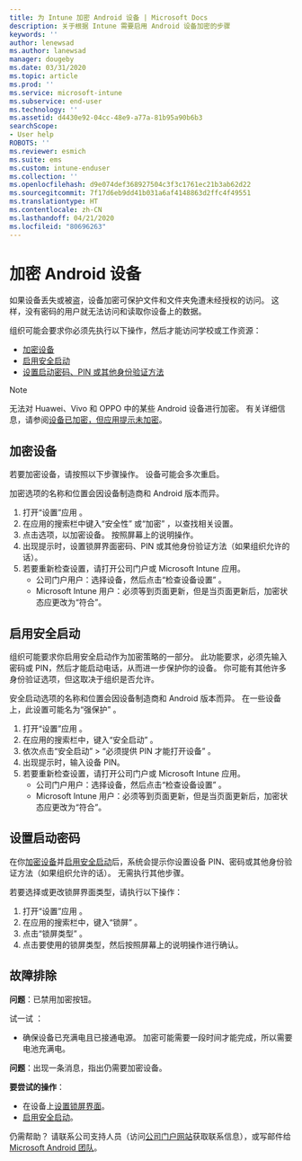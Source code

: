 ```yaml
---
title: 为 Intune 加密 Android 设备 | Microsoft Docs
description: 关于根据 Intune 需要启用 Android 设备加密的步骤
keywords: ''
author: lenewsad
ms.author: lanewsad
manager: dougeby
ms.date: 03/31/2020
ms.topic: article
ms.prod: ''
ms.service: microsoft-intune
ms.subservice: end-user
ms.technology: ''
ms.assetid: d4430e92-04cc-48e9-a77a-81b95a90b6b3
searchScope:
- User help
ROBOTS: ''
ms.reviewer: esmich
ms.suite: ems
ms.custom: intune-enduser
ms.collection: ''
ms.openlocfilehash: d9e074def368927504c3f3c1761ec21b3ab62d22
ms.sourcegitcommit: 7f17d6eb9dd41b031a6af4148863d2ffc4f49551
ms.translationtype: HT
ms.contentlocale: zh-CN
ms.lasthandoff: 04/21/2020
ms.locfileid: "80696263"
---
```

# <a name="encrypting-your-android-device"></a>加密 Android 设备

如果设备丢失或被盗，设备加密可保护文件和文件夹免遭未经授权的访问。 这样，没有密码的用户就无法访问和读取你设备上的数据。 

组织可能会要求你必须先执行以下操作，然后才能访问学校或工作资源：

* [加密设备](#encrypt-device)
* [启用安全启动](#enable-secure-startup)
* [设置启动密码、PIN 或其他身份验证方法](#set-startup-passcode)  

> [!Note]
> 无法对 Huawei、Vivo 和 OPPO 中的某些 Android 设备进行加密。 有关详细信息，请参阅[设备已加密，但应用提示未加密](your-device-appears-encrypted-but-cp-says-otherwise-android.md)。  

## <a name="encrypt-device"></a>加密设备

若要加密设备，请按照以下步骤操作。 设备可能会多次重启。 

加密选项的名称和位置会因设备制造商和 Android 版本而异。 

1. 打开“设置”应用  。
2. 在应用的搜索栏中键入“安全性”  或“加密”  ，以查找相关设置。
3. 点击选项，以加密设备。 按照屏幕上的说明操作。  
4. 出现提示时，设置锁屏界面密码、PIN 或其他身份验证方法（如果组织允许的话）。 
5. 若要重新检查设置，请打开公司门户或 Microsoft Intune 应用。
    * 公司门户用户：选择设备，然后点击“检查设备设置”  。 
    * Microsoft Intune 用户：必须等到页面更新，但是当页面更新后，加密状态应更改为“符合”。 

## <a name="enable-secure-startup"></a>启用安全启动

组织可能要求你启用安全启动作为加密策略的一部分。 此功能要求，必须先输入密码或 PIN，然后才能启动电话，从而进一步保护你的设备。 你可能有其他许多身份验证选项，但这取决于组织是否允许。 

安全启动选项的名称和位置会因设备制造商和 Android 版本而异。 在一些设备上，此设置可能名为“强保护”  。 

1. 打开“设置”应用  。
2. 在应用的搜索栏中，键入“安全启动”  。
3. 依次点击“安全启动”   > “必须提供 PIN 才能打开设备”  。
4. 出现提示时，输入设备 PIN。   
5. 若要重新检查设置，请打开公司门户或 Microsoft Intune 应用。
    * 公司门户用户：选择设备，然后点击“检查设备设置”  。 
    * Microsoft Intune 用户：必须等到页面更新，但是当页面更新后，加密状态应更改为“符合”。  


## <a name="set-startup-passcode"></a>设置启动密码   
在你[加密设备](#encrypt-device)并[启用安全启动](#enable-secure-startup)后，系统会提示你设置设备 PIN、密码或其他身份验证方法（如果组织允许的话）。 无需执行其他步骤。 

若要选择或更改锁屏界面类型，请执行以下操作：

1. 打开“设置”应用  。
2. 在应用的搜索栏中，键入“锁屏”  。
3. 点击“锁屏类型”  。
4. 点击要使用的锁屏类型，然后按照屏幕上的说明操作进行确认。  

## <a name="troubleshoot"></a>故障排除    
**问题**：已禁用加密按钮。   

试一试  ： 
* 确保设备已充满电且已接通电源。 加密可能需要一段时间才能完成，所以需要电池充满电。   

**问题**：出现一条消息，指出仍需要加密设备。  

**要尝试的操作**：
   *  在设备上[设置锁屏界面](#set-startup-passcode)。 
   * [启用安全启动](#enable-secure-startup)。

仍需帮助？ 请联系公司支持人员（访问[公司门户网站](https://go.microsoft.com/fwlink/?linkid=2010980)获取联系信息），或写邮件给 <a href="mailto:wintunedroidfbk@microsoft.com?subject=I'm having trouble with encryption on my Android device&body=Describe the issue you're experiencing here.">Microsoft Android 团队</a>。  
